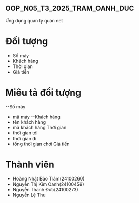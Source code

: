 ## OOP_N05_T3_2025_TRAM_OANH_DUC
Ứng dụng quản lý quán net


#  Đối tượng
- Số máy
- Khách hàng
- Thời gian
- Giá tiền

# Miêu tả đối tượng
--Số máy
- mã máy
--Khách hàng
- tên khách hàng
- mã khách hàng
Thời gian
- thời gian tới
- thời gian đi
- tổng thời gian chơi
Giá tiền


# Thành viên
- Hoàng Nhật Bảo Trâm(24100260)
- Nguyễn Thị Kim Oanh(24100459)
- Nguyễn Thanh Đức(24100273)
- Nguyễn Lệ Thu 
